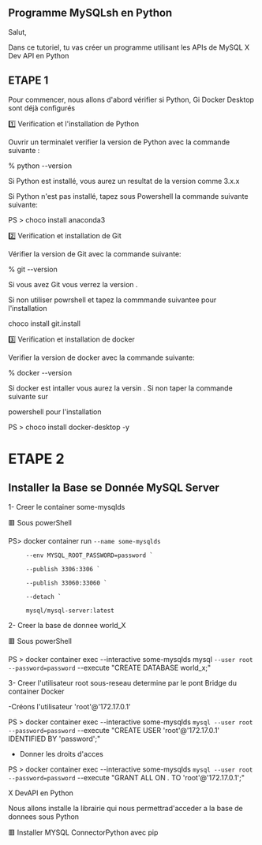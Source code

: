 
## Programme MySQLsh en Python

Salut,

Dans ce tutoriel, tu vas créer un programme utilisant les APIs de MySQL X Dev API en Python


## ETAPE 1
Pour commencer, nous allons d'abord vérifier si Python, Gi Docker Desktop sont déjà configurés

1️⃣ Verification et l'installation de Python


Ouvrir un terminalet verifier la version de Python avec la commande suivante :


% python --version


Si Python est installé, vous aurez un resultat de la version comme 3.x.x


Si Python n'est pas installé, tapez sous Powershell la commande suivante suivante:


PS > choco install anaconda3


2️⃣ Verification et installation de Git


Vérifier la version de Git avec la commande suivante:


% git --version


Si vous avez Git vous verrez la version .


Si non utiliser powrshell et tapez la commmande suivantee pour l'installation



choco install git.install


3️⃣ Verification et installation de docker


Verifier la version de docker avec la commande suivante:


% docker --version


Si docker est intaller vous aurez la versin . Si non taper la commande suivante sur


powershell pour l'installation


PS > choco install docker-desktop -y


# ETAPE 2


## Installer la Base se Donnée MySQL Server


1- Creer le container some-mysqlds


🟥 Sous powerShell

PS> docker container run `
         --name some-mysqlds `
         
         --env MYSQL_ROOT_PASSWORD=password `
         
         --publish 3306:3306 `
         
         --publish 33060:33060 `
         
         --detach `
         
         mysql/mysql-server:latest



         
         
 2- Creer la base de donnee world_X
 
 
🟥 Sous powerShell


PS > docker container exec --interactive some-mysqlds mysql `
                        --user root --password=password `
                        --execute "CREATE DATABASE world_x;"
                        
                        
 3- Creer l'utilisateur root sous-reseau determine par le pont Bridge du container Docker
 
 
 -Créons l'utilisateur 'root'@'172.17.0.1'
 
 
 PS > docker container exec --interactive some-mysqlds `
                mysql --user root --password=password `
                --execute "CREATE USER 'root'@'172.17.0.1' IDENTIFIED BY 'password';"
                
                
 - Donner les droits d'acces 
 
 
 PS > docker container exec --interactive some-mysqlds `
                mysql --user root --password=password `
                --execute "GRANT ALL ON *.* TO 'root'@'172.17.0.1';"
                
                
 X DevAPI en Python
 
 
Nous allons installe la librairie qui nous permettrad'acceder a la base de donnees sous Python


🟥 Installer MYSQL ConnectorPython avec pip





 
 
 
 
 
                
                
 
 
 
 
                
                
  
 
 
 
 
                        
                        
                        
































